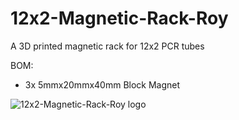 # 12x2-Magnetic-Rack-Roy
A 3D printed magnetic rack for 12x2 PCR tubes

BOM:
- 3x 5mmx20mmx40mm Block Magnet 

![12x2-Magnetic-Rack-Roy logo](https://raw.githubusercontent.com/BastianWagner/12x2-Magnetic-Rack-Roy/master/image_rack.png)
